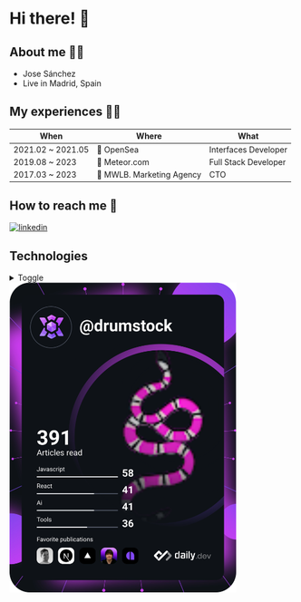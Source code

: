 # Hi there! 👋

## About me 🙋‍♂️
* Jose Sánchez
* Live in Madrid, Spain



## My experiences 🧑‍💻

| When | Where | What |
| ---- | ----- | ---- |
| 2021.02 ~ 2021.05 | 🏢 OpenSea | Interfaces Developer |
| 2019.08 ~ 2023 | 🏢 Meteor.com | Full Stack Developer |
| 2017.03 ~ 2023 | 🏢 MWLB. Marketing Agency | CTO |

## How to reach me 🤙

[![linkedin](https://img.shields.io/badge/-LinkedIn-0A66C2?logo=linkedin&Color=white&style=for-the-badge&link=https://www.linkedin.com/in/jsanchezverdu/)](https://www.linkedin.com/in/jsanchezverdu/)


## Technologies
<details markdown="tech">
<summary>Toggle</summary>

### Proficient
* React (and Next.js)
* PHP
* MongoDB
* WebSockets
* TypeScript
* React Native
* Nest.js
* Python
* Git
* AWS
* CI/CD (with Github Actions or AWS CodePipeline)


### Knowledgeable
* Kotlin (and Java)
* Objective-C
* Swift
* Docker

### Interested
* Astro
* WebAssembly
* Kubernetes
* Svelte
* Rust
* WebRTC
* Go
* Vue.js
  
</details>
<a href="https://app.daily.dev/drumstock"><img src="https://github.com/JoseSanchez54/JoseSanchez54/blob/main/devcard.svg" width="400" alt="Jose Sánchez (Drumstock)'s Dev Card"/></a>

